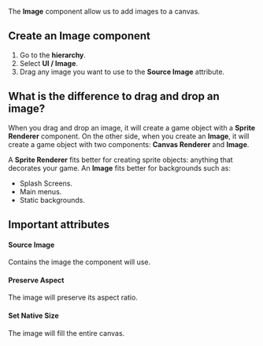 The **Image** component allow us to add images to a canvas.

## Create an Image component

1. Go to the **hierarchy**.
2. Select **UI / Image**.
3. Drag any image you want to use to the **Source Image** attribute.

## What is the difference to drag and drop an image?

When you drag and drop an image, it will create a game object with a **Sprite Renderer** component.
On the other side, when you create an **Image**, it will create a game object with two components: **Canvas Renderer** and **Image**.

A **Sprite Renderer** fits better for creating sprite objects: anything that decorates your game. An **Image** fits better for backgrounds such as:

- Splash Screens.
- Main menus.
- Static backgrounds.

## Important attributes

#### Source Image

Contains the image the component will use.

#### Preserve Aspect

The image will preserve its aspect ratio.

#### Set Native Size

The image will fill the entire canvas.




